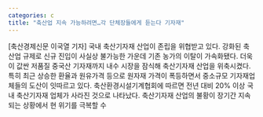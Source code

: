 ```yaml
---
categories: c
title: "축산업 지속 가능하려면…각 단체장들에게 듣는다 기자재"
---
```

[축산경제신문 이국열 기자] 국내 축산기자재 산업이 존립을 위협받고 있다. 강화된 축산업 규제로 신규 진입이 사실상 불가능한 가운데 기존 농가의 이탈이 가속화됐다. 더욱이 값싼 저품질 중국산 기자재까지 내수 시장을 잠식해 축산기자재 산업을 위축시켰다. 특히 최근 상승한 환율과 원유가격 등으로 원자재 가격이 폭등하면서 중소규모 기자재업체들의 도산이 잇따르고 있다. 축산환경시설기계협회에 따르면 전년 대비 20% 이상 국내 축산기자재 업체가 사라진 것으로 나타났다. 축산기자재 산업의 불황이 장기간 지속되는 상황에서 현 위기를 극복할 수